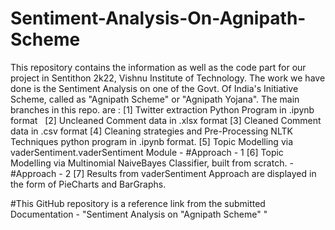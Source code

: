 # Sentiment-Analysis-On-Agnipath-Scheme
This repository contains the information as well as the code part for our project in Sentithon 2k22, Vishnu Institute of Technology.
The work we have done is the Sentiment Analysis on one of the Govt. Of India's Initiative Scheme, called as "Agnipath Scheme" or "Agnipath Yojana".
The main branches in this repo. are :
  [1] Twitter extraction Python Program in .ipynb format &nbsp;
  [2] Uncleaned Comment data in .xlsx format
  [3] Cleaned Comment data in .csv format
  [4] Cleaning strategies and Pre-Processing NLTK Techniques python program in .ipynb format.
  [5] Topic Modelling via vaderSentiment.vaderSentiment Module - #Approach - 1
  [6] Topic Modelling via Multinomial NaiveBayes Classifier, built from scratch. - #Approach - 2
  [7] Results from vaderSentiment Approach are displayed in the form of PieCharts and BarGraphs.
  
  
#This GitHub repository is a reference link from the submitted Documentation - "Sentiment Analysis on "Agnipath Scheme" "
